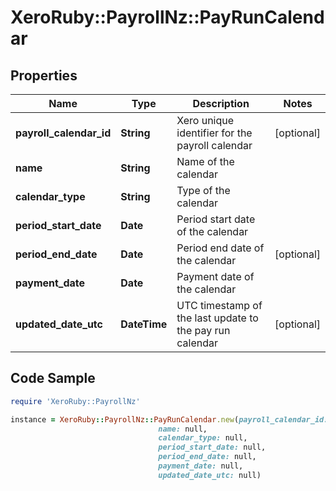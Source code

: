 # XeroRuby::PayrollNz::PayRunCalendar

## Properties

Name | Type | Description | Notes
------------ | ------------- | ------------- | -------------
**payroll_calendar_id** | **String** | Xero unique identifier for the payroll calendar | [optional] 
**name** | **String** | Name of the calendar | 
**calendar_type** | **String** | Type of the calendar | 
**period_start_date** | **Date** | Period start date of the calendar | 
**period_end_date** | **Date** | Period end date of the calendar | [optional] 
**payment_date** | **Date** | Payment date of the calendar | 
**updated_date_utc** | **DateTime** | UTC timestamp of the last update to the pay run calendar | [optional] 

## Code Sample

```ruby
require 'XeroRuby::PayrollNz'

instance = XeroRuby::PayrollNz::PayRunCalendar.new(payroll_calendar_id: null,
                                 name: null,
                                 calendar_type: null,
                                 period_start_date: null,
                                 period_end_date: null,
                                 payment_date: null,
                                 updated_date_utc: null)
```


